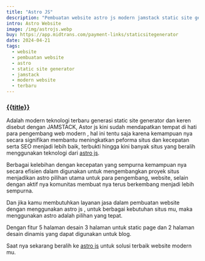 ```yaml
---
title: "Astro JS"
description: "Pembuatan website astro js modern jamstack static site generator"
intro: Astro Website
image: /img/astrojs.webp
buy: https://app.midtrans.com/payment-links/staticsitegenerator
date: 2024-04-21
tags:
  - website
  - pembuatan website
  - astro
  - static site generator
  - jamstack
  - modern website
  - terbaru
---
```


### [{{title}}]({{page.url}})

Adalah modern teknologi terbaru generasi static site generator dan keren disebut dengan JAMSTACK, Astor js kini sudah mendapatkan tempat di hati para pengembang web modern , hal ini tentu saja karena kemampuan nya secara signifikan membantu meningkatkan peforma situs dan kecepatan serta SEO menjadi lebih baik, terbukti hingga kini banyak situs yang beralih menggunakan teknologi dari [astro js](https://astro.build).

Berbagai kelebihan dengan kecepatan yang sempurna kemampuan nya secara efisien dalam digunakan untuk mengembangkan proyek situs menjadikan astro pilihan utama untuk para pengembang, website, selain dengan aktif nya komunitas membuat nya terus berkembang menjadi lebih sempurna.

Dan jika kamu membutuhkan layanan jasa dalam pembuatan website dengan menggunakan astro js , untuk berbagai kebutuhan situs mu, maka menggunakan astro adalah pilihan yang tepat.

Dengan fitur 5 halaman desain 3 halaman untuk static page dan 2 halaman desain dinamis yang dapat digunakan untuk blog.

Saat nya sekarang beralih ke [astro js]({{page.url}}) untuk solusi terbaik website modern mu.
